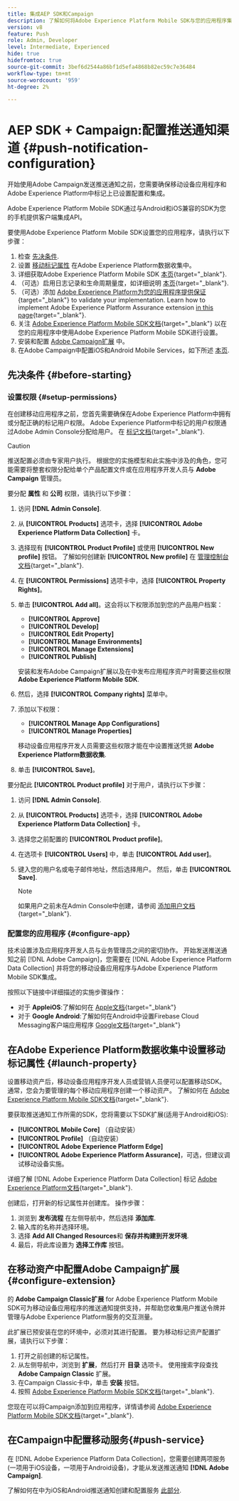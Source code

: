 ```yaml
---
title: 集成AEP SDK和Campaign
description: 了解如何将Adobe Experience Platform Mobile SDK与您的应用程序集成
version: v8
feature: Push
role: Admin, Developer
level: Intermediate, Experienced
hide: true
hidefromtoc: true
source-git-commit: 3bef6d2544a86bf1d5efa4868b82ec59c7e36484
workflow-type: tm+mt
source-wordcount: '959'
ht-degree: 2%

---
```



# AEP SDK + Campaign:配置推送通知渠道 {#push-notification-configuration}

开始使用Adobe Campaign发送推送通知之前，您需要确保移动设备应用程序和Adobe Experience Platform中标记上已设置配置和集成。

Adobe Experience Platform Mobile SDK通过与Android和iOS兼容的SDK为您的手机提供客户端集成API。

要使用Adobe Experience Platform Mobile SDK设置您的应用程序，请执行以下步骤：

1. 检查 [先决条件](#before-starting).
1. 设置 [移动标记属性](#launch-property) 在Adobe Experience Platform数据收集中。
1. 详细获取Adobe Experience Platform Mobile SDK [本页](https://developer.adobe.com/client-sdks/documentation/getting-started/get-the-sdk/){target="_blank"}.
1. （可选）启用日志记录和生命周期量度，如详细说明 [本页](https://developer.adobe.com/client-sdks/documentation/getting-started/enable-debug-logging/){target="_blank"}.
1. （可选）添加 [Adobe Experience Platform为您的应用程序提供保证](https://developer.adobe.com/client-sdks/documentation/getting-started/validate/){target="_blank"} to validate your implementation. Learn how to implement Adobe Experience Platform Assurance extension [in this page](https://developer.adobe.com/client-sdks/documentation/platform-assurance-sdk/){target="_blank"}.
1. 关注 [Adobe Experience Platform Mobile SDK文档](https://developer.adobe.com/client-sdks/documentation/getting-started/){target="_blank"} 以在您的应用程序中使用Adobe Experience Platform Mobile SDK进行设置。
1. 安装和配置 [Adobe Campaign扩展](#configure-extension) 中。
1. 在Adobe Campaign中配置iOS和Android Mobile Services，如下所述 [本页](../send/push.md#push-config).


## 先决条件 {#before-starting}

### 设置权限 {#setup-permissions}

在创建移动应用程序之前，您首先需要确保在Adobe Experience Platform中拥有或分配正确的标记用户权限。 Adobe Experience Platform中标记的用户权限通过Adobe Admin Console分配给用户。 在 [标记文档](https://experienceleague.adobe.com/docs/experience-platform/tags/admin/user-permissions.html){target="_blank"}.

>[!CAUTION]
>
>推送配置必须由专家用户执行。 根据您的实施模型和此实施中涉及的角色，您可能需要将整套权限分配给单个产品配置文件或在应用程序开发人员与 **Adobe Campaign** 管理员。

要分配 **属性** 和 **公司** 权限，请执行以下步骤：

1. 访问 **[!DNL Admin Console]**.
1. 从 **[!UICONTROL Products]** 选项卡，选择 **[!UICONTROL Adobe Experience Platform Data Collection]** 卡。
1. 选择现有 **[!UICONTROL Product Profile]** 或使用 **[!UICONTROL New profile]** 按钮。 了解如何创建新 **[!UICONTROL New profile]** 在 [管理控制台文档](https://experienceleague.adobe.com/docs/experience-platform/access-control/ui/create-profile.html#ui){target="_blank"}.
1. 在 **[!UICONTROL Permissions]** 选项卡中，选择 **[!UICONTROL Property Rights]**。
1. 单击 **[!UICONTROL Add all]**。这会将以下权限添加到您的产品用户档案：
   * **[!UICONTROL Approve]**
   * **[!UICONTROL Develop]**
   * **[!UICONTROL Edit Property]**
   * **[!UICONTROL Manage Environments]**
   * **[!UICONTROL Manage Extensions]**
   * **[!UICONTROL Publish]**

   安装和发布Adobe Campaign扩展以及在中发布应用程序资产时需要这些权限 **Adobe Experience Platform Mobile SDK**.

1. 然后，选择 **[!UICONTROL Company rights]** 菜单中。
1. 添加以下权限：

   * **[!UICONTROL Manage App Configurations]**
   * **[!UICONTROL Manage Properties]**

   移动设备应用程序开发人员需要这些权限才能在中设置推送凭据 **Adobe Experience Platform数据收集**.

1. 单击 **[!UICONTROL Save]**。

要分配此 **[!UICONTROL Product profile]** 对于用户，请执行以下步骤：

1. 访问 **[!DNL Admin Console]**.
1. 从 **[!UICONTROL Products]** 选项卡，选择 **[!UICONTROL Adobe Experience Platform Data Collection]** 卡。
1. 选择您之前配置的 **[!UICONTROL Product profile]**。
1. 在选项卡 **[!UICONTROL Users]** 中，单击 **[!UICONTROL Add user]**。
1. 键入您的用户名或电子邮件地址，然后选择用户。 然后，单击 **[!UICONTROL Save]**.

   >[!NOTE]
   >
   >如果用户之前未在Admin Console中创建，请参阅 [添加用户文档](https://helpx.adobe.com/enterprise/using/manage-users-individually.html#add-users){target="_blank"}.

### 配置您的应用程序 {#configure-app}

技术设置涉及应用程序开发人员与业务管理员之间的密切协作。 开始发送推送通知之前 [!DNL Adobe Campaign]，您需要在 [!DNL Adobe Experience Platform Data Collection] 并将您的移动设备应用程序与Adobe Experience Platform Mobile SDK集成。

按照以下链接中详细描述的实施步骤操作：

* 对于 **AppleiOS**:了解如何在 [Apple文档](https://developer.apple.com/documentation/usernotifications/registering_your_app_with_apns){target="_blank"}
* 对于 **Google Android**:了解如何在Android中设置Firebase Cloud Messaging客户端应用程序 [Google文档](https://firebase.google.com/docs/cloud-messaging/android/client){target="_blank"}

<!--
## Add your app push credentials in Adobe Experience Platform Data Collection {#push-credentials}

After granting the correct user permissions, you now need to add your mobile application push credentials in Adobe Experience Platform Data Collection. 

The mobile app push credential registration is required to authorize Adobe to send push notifications on your behalf. Refer to the steps detailed below:

1. From [!DNL Adobe Experience Platform Data Collection], browse to **[!UICONTROL App Surfaces]** in the left rail.

1. Click **[!UICONTROL Create App Surface]** to create a new configuration.

1. Enter a **[!UICONTROL Name]** for the configuration.

1. From **[!UICONTROL Mobile Application Configuration]**, select the system and enter settings.

    * **For iOS**

        1. Enter the mobile app **Bundle Id** in the **[!UICONTROL App ID (iOS Bundle ID)]** field. The app Bundle ID can be found in the **General** tab of the primary target in **XCode**.
        
        1. Switched on the **[!UICONTROL Push Credentials]** button to add your credentials.
        
        1. Drag and drop your .p8 Apple Push Notification Authentication Key file. This key can be acquired from the **Certificates**, **Identifiers** and **Profiles** page.

        1. Provide the **Key ID**. This is a 10 character string assigned during the creation of p8 auth key. It can be found under **Keys** tab in **Certificates**, **Identifiers** and **Profiles** page.
        
        1. Provide the **Team ID**. This is a string value which can be found under the Membership tab.

    * **For Android**

        1. Provide the **[!UICONTROL App ID (Android package name)]**: usually the package name is the app id in your `build.gradle` file.

        1. Switched on the **[!UICONTROL Push Credentials]** button to add your credentials.

        1. Drag and drop the FCM push credentials. For more details on how to get the push credentials refer to [Google Documentation](https://firebase.google.com/docs/admin/setup#initialize-sdk){target="_blank"}.
    

1. Click **[!UICONTROL Save]** to create your app configuration.
-->

## 在Adobe Experience Platform数据收集中设置移动标记属性 {#launch-property}

设置移动资产后，移动设备应用程序开发人员或营销人员便可以配置移动SDK。 通常，您会为要管理的每个移动应用程序创建一个移动资产。 了解如何在 [Adobe Experience Platform Mobile SDK文档](https://developer.adobe.com/client-sdks/documentation/getting-started/create-a-mobile-property/){target="_blank"}.

要获取推送通知工作所需的SDK，您将需要以下SDK扩展(适用于Android和iOS):

* **[!UICONTROL Mobile Core]** （自动安装）
* **[!UICONTROL Profile]** （自动安装）
* **[!UICONTROL Adobe Experience Platform Edge]**
* **[!UICONTROL Adobe Experience Platform Assurance]**，可选，但建议调试移动设备实施。

详细了解 [!DNL Adobe Experience Platform Data Collection] 标记 [Adobe Experience Platform文档](https://experienceleague.adobe.com/docs/platform-learn/implement-mobile-sdk/initial-configuration/configure-tags.html){target="_blank"}.

创建后，打开新的标记属性并创建库。 操作步骤：

1. 浏览到 **发布流程** 在左侧导航中，然后选择 **添加库**.
1. 输入库的名称并选择环境。
1. 选择 **Add All Changed Resources**&#x200B;和 **保存并构建到开发环境**.
1. 最后，将此库设置为 **选择工作库** 按钮。


## 在移动资产中配置Adobe Campaign扩展 {#configure-extension}

的 **Adobe Campaign Classic扩展** for Adobe Experience Platform Mobile SDK可为移动设备应用程序的推送通知提供支持，并帮助您收集用户推送令牌并管理与Adobe Experience Platform服务的交互测量。

此扩展已预安装在您的环境中，必须对其进行配置。 要为移动标记资产配置扩展，请执行以下步骤：

1. 打开之前创建的标记属性。
1. 从左侧导航中，浏览到 **扩展**，然后打开 **目录** 选项卡。 使用搜索字段查找 **Adobe Campaign Classic** 扩展。
1. 在Campaign Classic卡中，单击 **安装** 按钮。
1. 按照 [Adobe Experience Platform Mobile SDK文档](https://developer.adobe.com/client-sdks/documentation/adobe-campaign-classic/){target="_blank"}.

您现在可以将Campaign添加到应用程序，详情请参阅  [Adobe Experience Platform Mobile SDK文档](https://developer.adobe.com/client-sdks/documentation/adobe-campaign-classic/#add-campaign-classic-to-your-app){target="_blank"}.

## 在Campaign中配置移动服务{#push-service}

在 [!DNL Adobe Experience Platform Data Collection]，您需要创建两项服务(一项用于iOS设备，一项用于Android设备)，才能从发送推送通知 **[!DNL Adobe Campaign]**.

了解如何在中为iOS和Android推送通知创建和配置服务 [此部分](../send/push.md#push-config).
